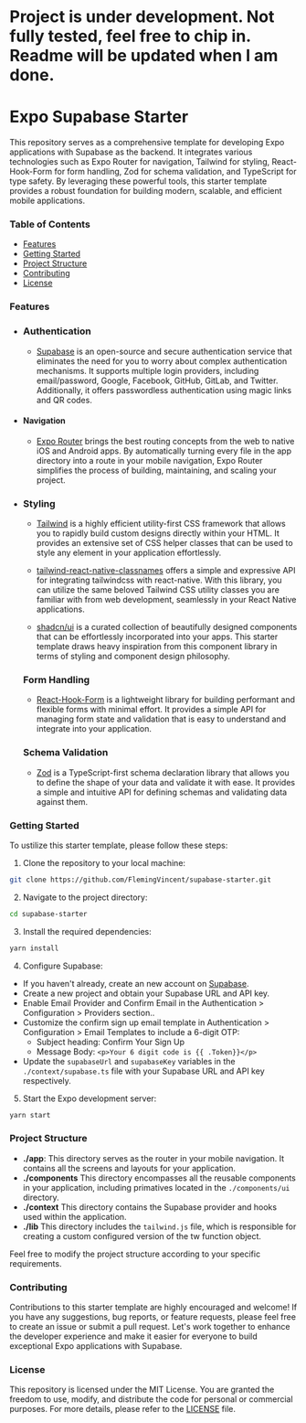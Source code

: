 # Project is under development. Not fully tested, feel free to chip in. Readme will be updated when I am done. 

# Expo Supabase Starter

This repository serves as a comprehensive template for developing Expo applications with Supabase as the backend. It integrates various technologies such as Expo Router for navigation, Tailwind for styling, React-Hook-Form for form handling, Zod for schema validation, and TypeScript for type safety. By leveraging these powerful tools, this starter template provides a robust foundation for building modern, scalable, and efficient mobile applications.

### Table of Contents

- [Features](#features)
- [Getting Started](#getting-started)
- [Project Structure](#project-structure)
- [Contributing](#contributing)
- [License](#license)

### Features

- ### Authentication

  - [Supabase](https://supabase.io/docs/reference/javascript/auth-signup) is an open-source and secure authentication service that eliminates the need for you to worry about complex authentication mechanisms. It supports multiple login providers, including email/password, Google, Facebook, GitHub, GitLab, and Twitter. Additionally, it offers passwordless authentication using magic links and QR codes.

- #### Navigation

  - [Expo Router](https://expo.github.io/router/docs/) brings the best routing concepts from the web to native iOS and Android apps. By automatically turning every file in the app directory into a route in your mobile navigation, Expo Router simplifies the process of building, maintaining, and scaling your project.

- ### Styling

  - [Tailwind](https://tailwindcss.com/) is a highly efficient utility-first CSS framework that allows you to rapidly build custom designs directly within your HTML. It provides an extensive set of CSS helper classes that can be used to style any element in your application effortlessly.

  - [tailwind-react-native-classnames](https://github.com/jaredh159/tailwind-react-native-classnames) offers a simple and expressive API for integrating tailwindcss with react-native. With this library, you can utilize the same beloved Tailwind CSS utility classes you are familiar with from web development, seamlessly in your React Native applications.

  - [shadcn/ui](https://ui.shadcn.com/) is a curated collection of beautifully designed components that can be effortlessly incorporated into your apps. This starter template draws heavy inspiration from this component library in terms of styling and component design philosophy.

  ### Form Handling

  - [React-Hook-Form](https://react-hook-form.com/) is a lightweight library for building performant and flexible forms with minimal effort. It provides a simple API for managing form state and validation that is easy to understand and integrate into your application.

  ### Schema Validation

  - [Zod](https://zod.dev/) is a TypeScript-first schema declaration library that allows you to define the shape of your data and validate it with ease. It provides a simple and intuitive API for defining schemas and validating data against them.

### Getting Started

To ustilize this starter template, please follow these steps:

1. Clone the repository to your local machine:

```bash
git clone https://github.com/FlemingVincent/supabase-starter.git
```

2. Navigate to the project directory:

```bash
cd supabase-starter
```

3. Install the required dependencies:

```bash
yarn install
```

4. Configure Supabase:

- If you haven't already, create an new account on [Supabase](https://supabase.io/).
- Create a new project and obtain your Supabase URL and API key.
- Enable Email Provider and Confirm Email in the Authentication > Configuration > Providers section..
- Customize the confirm sign up email template in Authentication > Configuration > Email Templates to include a 6-digit OTP:
  - Subject heading: Confirm Your Sign Up
  - Message Body: `<p>Your 6 digit code is {{ .Token}}</p>`
- Update the `supabaseUrl` and `supabaseKey` variables in the `./context/supabase.ts` file with your Supabase URL and API key respectively.

5. Start the Expo development server:

```bash
yarn start
```

### Project Structure

- **./app**: This directory serves as the router in your mobile navigation. It contains all the screens and layouts for your application.
- **./components** This directory encompasses all the reusable components in your application, including primatives located in the `./components/ui` directory.
- **./context** This directory contains the Supabase provider and hooks used within the application.
- **./lib** This directory includes the `tailwind.js` file, which is responsible for creating a custom configured version of the tw function object.

Feel free to modify the project structure according to your specific requirements.

### Contributing

Contributions to this starter template are highly encouraged and welcome! If you have any suggestions, bug reports, or feature requests, please feel free to create an issue or submit a pull request. Let's work together to enhance the developer experience and make it easier for everyone to build exceptional Expo applications with Supabase.

### License

This repository is licensed under the MIT License. You are granted the freedom to use, modify, and distribute the code for personal or commercial purposes. For more details, please refer to the [LICENSE](https://github.com/FlemingVincent/supabase-starter/blob/main/LICENSE) file.
